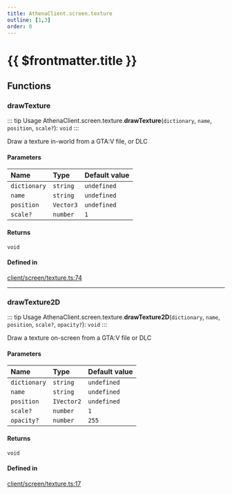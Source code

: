 ```yaml
---
title: AthenaClient.screen.texture
outline: [1,3]
order: 0
---
```


# {{ $frontmatter.title }}


## Functions

### drawTexture

::: tip Usage
AthenaClient.screen.texture.**drawTexture**(`dictionary`, `name`, `position`, `scale?`): `void`
:::

Draw a texture in-world from a GTA:V file, or DLC

#### Parameters

| Name | Type | Default value |
| :------ | :------ | :------ |
| `dictionary` | `string` | `undefined` |
| `name` | `string` | `undefined` |
| `position` | `Vector3` | `undefined` |
| `scale?` | `number` | `1` |

#### Returns

`void`

#### Defined in

[client/screen/texture.ts:74](https://github.com/Stuyk/altv-athena/blob/feb0cb2/src/core/client/screen/texture.ts#L74)

___

### drawTexture2D

::: tip Usage
AthenaClient.screen.texture.**drawTexture2D**(`dictionary`, `name`, `position`, `scale?`, `opacity?`): `void`
:::

Draw a texture on-screen from a GTA:V file or DLC

#### Parameters

| Name | Type | Default value |
| :------ | :------ | :------ |
| `dictionary` | `string` | `undefined` |
| `name` | `string` | `undefined` |
| `position` | `IVector2` | `undefined` |
| `scale?` | `number` | `1` |
| `opacity?` | `number` | `255` |

#### Returns

`void`

#### Defined in

[client/screen/texture.ts:17](https://github.com/Stuyk/altv-athena/blob/feb0cb2/src/core/client/screen/texture.ts#L17)
